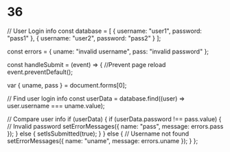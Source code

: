 # 36
// User Login info
  const database = [
  {
    username: "user1",
    password: "pass1"
  },
  {
    username: "user2",
    password: "pass2"
  }
];

const errors = {
  uname: "invalid username",
  pass: "invalid password"
};

const handleSubmit = (event) => {
  //Prevent page reload
  event.preventDefault();

  var { uname, pass } = document.forms[0];

  // Find user login info
  const userData = database.find((user) => user.username === uname.value);

  // Compare user info
  if (userData) {
    if (userData.password !== pass.value) {
      // Invalid password
      setErrorMessages({ name: "pass", message: errors.pass });
    } else {
      setIsSubmitted(true);
    }
  } else {
    // Username not found
    setErrorMessages({ name: "uname", message: errors.uname });
  }
};
